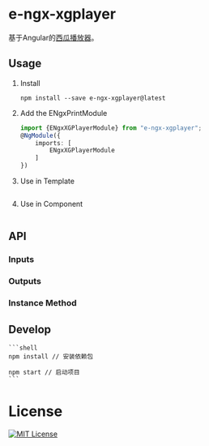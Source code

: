 # e-ngx-xgplayer

基于Angular的[西瓜播放器](http://h5player.bytedance.com/)。

## Usage

1. Install

	```shell
	npm install --save e-ngx-xgplayer@latest
	```

2. Add the ENgxPrintModule

	```typescript
	import {ENgxXGPlayerModule} from "e-ngx-xgplayer";
	@NgModule({
	    imports: [
	        ENgxXGPlayerModule
	    ]
	})
	```

3. Use in Template

	```html
	```

4. Use in Component

	```typescript
	```

## API

### Inputs

### Outputs

### Instance Method

## Develop

	```shell
	npm install // 安装依赖包
	
	npm start // 启动项目
	```

# License

[![MIT License](https://img.shields.io/badge/license-MIT-blue.svg?style=flat)](/LICENSE)
